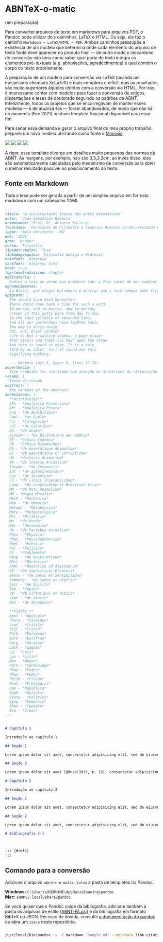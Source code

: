 # ABNTeX-o-matic

(em preparação)

Para converter arquivos de texto em markdown para arquivos PDF, o Pandoc pode utilizar dois caminhos: LaTeX e HTML. Ou seja, ele faz o caminho `Markdown → LaTeX/HTML → PDF`. Ambos caminhos pressupõe a existência de um modelo que determina onde cada elemento do arquivo de texto fonte deve aparecer no produto final — de outro modo o mecanismo de conversão não teria como saber qual parte do texto integra os elementos pré-textuais (*e.g.* abreviações, agradecimentos) e qual contém o corpo do texto propriamente.  

A preparação de um modelo para conversão via LaTeX (usando um mecanismo chamado XeLaTeX) é mais complexa e difícil, mas os resultados são muito superiores àqueles obtidos com a conversão via HTML. Por isso, é interessante contar com modelos para fazer a conversão de artigos, dissertações e teses de doutorado seguindo os padrões da ABNT. Infelizmente, todos os projetos que se encarregavam de manter esses modelos — e de atualizá-los — foram abandonados, de modo que não há no momento (Fev 2021) nenhum template funcional disponível para esse fim.  

Para sanar essa demanda e gerar o arquivo final do meu próprio trabalho, preparei um novo modelo utilizando como fonte o [Mimosis](https://github.com/Pseudomanifold/latex-mimosis).  

![](/Samples/2021-02-17_20-00-08.png)
![](/Samples/2021-02-17_19-56-59.png)
![](/Samples/2021-02-17_19-57-26.png)
![](/Samples/2021-02-17_19-57-42.png)

A rigor, esse template diverge em detalhes muito pequenos das normas da ABNT. As margens, por exemplo, não são 3,3,2,2cm; ao invés disso, elas são automaticamente calculadas pelo mecanismo de conversão para obter o melhor resultado possível no posicionamento do texto.  

## Fonte em Markdown

Toda a tese pode ser gerada a partir de um simples arquivo em formato markdown com um cabeçalho YAML.

```markdown
---
titulo: 'A insustentável leveza dos entes matemáticos'
autor: 'João Sebastião Ribeiro'
orientador: 'Prof. Dr. Antonio Salieri'
faculdade: 'Faculdade de Filosofia e Ciências Humanas da Universidade Federal de Minas Gerais'
lugar: 'Belo Horizonte - MG'
ano: '2021'
grau: 'Doutor'
curso: 'Filosofia'
tipodetrabalho: 'Tese'
linhadepesquisa: 'Filosofia Antiga e Medieval'
mainfont: 'Alegreya'
sansfont: 'Alegreya Sans'
book: true    
top-level-division: chapter    
dedicatoria: |
  Dedico a tese ao verme que primeiro roer a fria carne de meu cadáver.  
agradecimentos: |
  Ao Brasil, por eleger Bolsonaro e mostrar que o ruim sempre pode ficar pior.  
epigrafe: |
  She should have died hereafter;      
  There would have been a time for such a word.      
  To-morrow, and to-morrow, and to-morrow,      
  Creeps in this petty pace from day to day,      
  To the last syllable of recorded time;      
  And all our yesterdays have lighted fools      
  The way to dusty death.      
  Out, out, brief candle!      
  Life is but a walking shadow, a poor player      
  That struts and frets his hour upon the stage      
  And then is heard no more. It is a tale      
  Told by an idiot, full of sound and fury      
  Signifying nothing.      

  --- Macbeth (Act 5, Scene 5, lines 17–28)  
advertencia: |
  Este trabalho foi realizado com atenção às diretrizes da *Associação Brasileira de Normas Técnicas* (ABNT). No entanto, no que toca à citação e referência de autores antigos, seguimos as normas consagradas no meio dos Estudos Clássicos; isto é, citar os autores a partir da numeração presente na edição de referência do texto grego, e não a partir das traduções e edições recentes.   
resumo: |
  Texto do resumo  
abstract: |
  The content of the abstract  
abreviacoes: |
  **Aristóteles**  
  APo - *Analytica Posteriora*  
  APr - *Analytica Priora*  
  Aud - *de Audibilibus*  
  Cael - *de Caelo*  
  Cat - *Categoriae*  
  Col - *de Coloribus*  
  DA - *de Anima*  
  DivSomn - *de Divinatione per Somnia*  
  EE - *Ethica Eudemia*  
  EN - *Ethica Nicomachea*  
  GA - *de Generatione Animalium*  
  GC - *de Generatione et Corruptione*  
  HA - *Historia Animalium*  
  IA - *de Incessu Animalium*  
  Insomn - *de Insomniis*  
  Int - *de Interpretatone*  
  Juv - *de Juventute*  
  LI - *de Lineis Insecabilibus*  
  Long - *De Longitudine et Brevitate Vitae*  
  MA - *de Motu Animalium*  
  MM - *Magna Moralia*  
  Mech - *Mechanica*  
  Mem - *de Memoria*  
  Metaph - *Metaphysica*  
  Mete - *Meteorologica*  
  Mir - *Mirabilia*  
  Mu - *de Mundo*  
  Oec - *Oeconomica*  
  PA - *de Partibus Animalium*  
  Phys - *Physica*  
  Phgn - *Physiognomonica*  
  Poet - *Poetica*  
  Pol - *Politica*  
  Pr - *Problemata*  
  Resp - *de Respiratione*  
  Rhet - *Rhetorica*  
  RhAl - *Rhetorica ad Alexandrum*  
  SE - *De Sophisticis Elenchis*  
  Sensu - *de Sensu et Sensibilibus*  
  SomnVig - *de Somno et Vigilia*  
  Spir - *de Spiritu*  
  Top - *Topica*  
  VV - *de Virtutibus et Vitiis*  
  Vent - *de Ventis*  
  Xen - *de Xenophane*  

  **Platão **  
  Apol - *Apologia*  
  Charm - *Cármides*  
  Crat - *Crátilo*  
  Crit - *Críton*  
  Euth - *Eutidemo*  
  Euth - *Eutífron*  
  Gorg - *Górgias*  
  Lach - *Laques*  
  Lg - *Leis*  
  Lys - *Lísis*  
  Men - *Mênon*  
  Parm - *Parmênides*  
  Phae - *Fedro*  
  Phae - *Fédon*  
  Philb - *Filebo*  
  Prot - *Protágoras*  
  Rep - *República*  
  Soph - *Sofista*  
  State - *Político*  
  Symp - *Simpósio*  
  Thea - *Teeteto*  
  Tim - *Timeu*  
---


# Capítulo 1

Introdução ao capítulo 1

## Seção 1

Lorem ipsum dolor sit amet, consectetur adipisicing elit, sed do eiusmod tempor incididunt ut labore et dolore magna aliqua. Ut enim ad minim veniam, quis nostrud exercitation ullamco laboris nisi ut aliquip ex ea commodo consequat. Duis aute irure dolor in reprehenderit in voluptate velit esse cillum dolore eu fugiat nulla pariatur. Excepteur sint occaecat cupidatat non proident, sunt in culpa qui officia deserunt mollit anim id est laborum (@Metaph_Ross_a, p. 134).

## Seção 2

Lorem ipsum dolor sit amet (@Rossi2013, p. 10), consectetur adipisicing elit, sed do eiusmod tempor incididunt ut labore et dolore magna aliqua. Ut enim ad minim veniam, quis nostrud exercitation ullamco laboris nisi ut aliquip ex ea commodo consequat. Duis aute irure dolor in reprehenderit in voluptate velit esse cillum dolore eu fugiat nulla pariatur. Excepteur sint occaecat cupidatat non proident, sunt in culpa qui officia deserunt mollit anim id est laborum.

# Capítulo 2

Introdução ao capítulo 2

## Seção 1

Lorem ipsum dolor sit amet, consectetur adipisicing elit, sed do eiusmod tempor incididunt ut labore et dolore magna aliqua. Ut enim ad minim veniam, quis nostrud exercitation ullamco laboris nisi ut aliquip ex ea commodo consequat. Duis aute irure dolor in reprehenderit in voluptate velit esse cillum dolore eu fugiat nulla pariatur. Excepteur sint occaecat cupidatat non proident, sunt in culpa qui officia deserunt mollit anim id est laborum (@Carr2005, p. 90).

## Seção 2

Lorem ipsum dolor sit amet, consectetur adipisicing elit, sed do eiusmod tempor incididunt ut labore et dolore magna aliqua. Ut enim ad minim veniam, quis nostrud exercitation ullamco laboris nisi ut aliquip ex ea commodo consequat. Duis aute irure dolor in reprehenderit in voluptate velit esse cillum dolore eu fugiat nulla pariatur. Excepteur sint occaecat cupidatat non proident, sunt in culpa qui officia deserunt mollit anim id est laborum (@deHaas2004, p. 4).

# Bibliografia {-}



::: {#refs}
:::

```

## Comando para a conversão

Adicione o arquivo `abntex-o-matic.latex` à pasta de templates do Pandoc.   

**Windows:** `C:\Users\USERNAME\AppData\Roaming\pandoc`  
**Mac:** `$HOME/.local/share/pandoc`   

Se você quiser que o Pandoc cuide da bibliografia, adicione também à pasta os arquivos de estilo ([ABNT-FA.csl](https://github.com/bcdavasconcelos/CSL-ABNT-para-Autores-Antigos/blob/main/Pandoc/ABNT-FA.csl)) e da bibliografia em formato BibTeX ou JSON. Em caso de dúvida, consulte [a documentação do pandoc](https://pandoc.org/MANUAL.html#citations) ou abra um `issue` neste repositório.  

```bash

/usr/local/bin/pandoc -s -f markdown "Sample.md" --metadata link-citations=true --pdf-engine=xelatex -C "--csl=ABNT-FA.csl" "--bibliography=All.json" "--template=abntex-o-matic.latex" --top-level-division=chapter --toc -o "Sample".pdf && open "Sample".pdf

```
